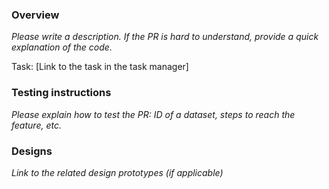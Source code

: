### Overview

_Please write a description. If the PR is hard to understand, provide a quick explanation of the code._

Task: [Link to the task in the task manager]

### Testing instructions

_Please explain how to test the PR: ID of a dataset, steps to reach the feature, etc._
### Designs


_Link to the related design prototypes (if applicable)_